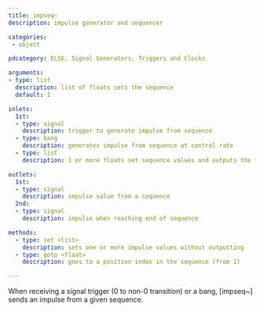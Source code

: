 ```yaml
---
title: impseq~
description: impulse generator and sequencer

categories:
 - object

pdcategory: ELSE, Signal Generators, Triggers and Clocks

arguments:
- type: list
  description: list of floats sets the sequence
  default: 1

inlets:
  1st:
  - type: signal
    description: trigger to generate impulse from sequence
  - type: bang
    description: generates impulse from sequence at control rate
  - type: list
    description: 1 or more floats set sequence values and outputs the first

outlets:
  1st:
  - type: signal
    description: impulse value from a sequence
  2nd:
  - type: signal
    description: impulse when reaching end of sequence

methods:
  - type: set <list>
    description: sets one or more impulse values without outputting
  - type: goto <float>
    description: goes to a position index in the sequence (from 1)

---
```


When receiving a signal trigger (0 to non-0 transition) or a bang, [impseq~] sends an impulse from a given sequence.

